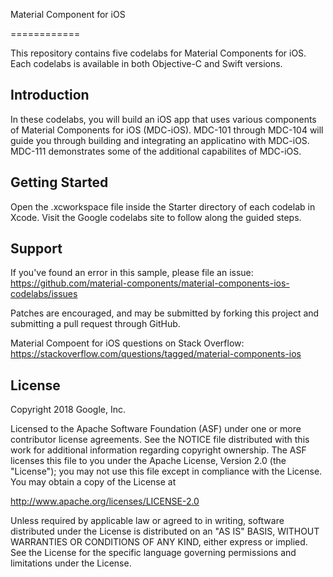Material Component for iOS

============

This repository contains five codelabs for Material Components for iOS.  Each codelabs is
available in both Objective-C and Swift versions.

Introduction
------------
In these codelabs, you will build an iOS app that uses various components of Material
Components for iOS (MDC-iOS). MDC-101 through MDC-104 will guide you through building
and integrating an applicatino with MDC-iOS.  MDC-111 demonstrates some of the additional
capabilites of MDC-iOS.

Getting Started
---------------
Open the .xcworkspace file inside the Starter directory of each codelab in Xcode.
Visit the Google codelabs site to follow along the guided steps.

Support
-------

If you've found an error in this sample, please file an issue:
https://github.com/material-components/material-components-ios-codelabs/issues

Patches are encouraged, and may be submitted by forking this project and
submitting a pull request through GitHub.

Material Compoent for iOS questions on Stack Overflow:
https://stackoverflow.com/questions/tagged/material-components-ios


License
-------

Copyright 2018 Google, Inc.

Licensed to the Apache Software Foundation (ASF) under one or more contributor
license agreements.  See the NOTICE file distributed with this work for
additional information regarding copyright ownership.  The ASF licenses this
file to you under the Apache License, Version 2.0 (the "License"); you may not
use this file except in compliance with the License.  You may obtain a copy of
the License at

  http://www.apache.org/licenses/LICENSE-2.0

Unless required by applicable law or agreed to in writing, software
distributed under the License is distributed on an "AS IS" BASIS, WITHOUT
WARRANTIES OR CONDITIONS OF ANY KIND, either express or implied.  See the
License for the specific language governing permissions and limitations under
the License.
